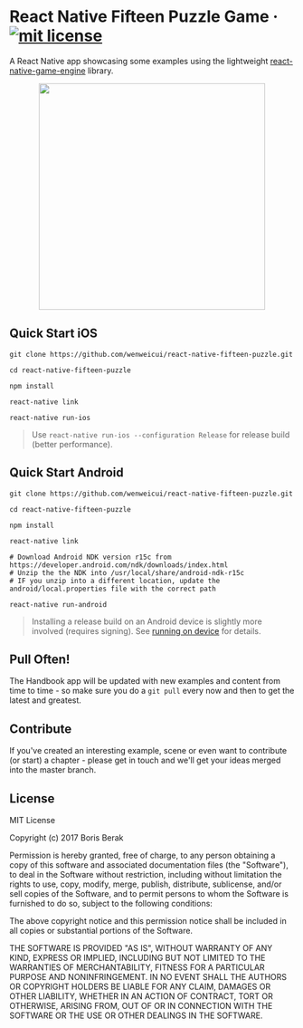 
# React Native Fifteen Puzzle Game &middot; [![mit license](https://img.shields.io/badge/license-MIT-50CB22.svg)](https://opensource.org/licenses/MIT)

A React Native app showcasing some examples using the lightweight [react-native-game-engine](https://github.com/bberak/react-native-game-engine) library.

<p align="center">
    <img src="https://cdn.dribbble.com/users/1168645/screenshots/4126503/game_mock.png" height="400" />
</p>


## Quick Start iOS

```
git clone https://github.com/wenweicui/react-native-fifteen-puzzle.git

cd react-native-fifteen-puzzle

npm install

react-native link

react-native run-ios
```

> Use ```react-native run-ios --configuration Release``` for release build (better performance).

## Quick Start Android

```
git clone https://github.com/wenweicui/react-native-fifteen-puzzle.git

cd react-native-fifteen-puzzle

npm install

react-native link

# Download Android NDK version r15c from https://developer.android.com/ndk/downloads/index.html
# Unzip the the NDK into /usr/local/share/android-ndk-r15c
# IF you unzip into a different location, update the android/local.properties file with the correct path

react-native run-android
```

> Installing a release build on an Android device is slightly more involved (requires signing). See [running on device](https://facebook.github.io/react-native/docs/running-on-device.html) for details.

## Pull Often!

The Handbook app will be updated with new examples and content from time to time - so make sure you do a ```git pull``` every now and then to get the latest and greatest.

## Contribute

If you've created an interesting example, scene or even want to contribute (or start) a chapter - please get in touch and we'll get your ideas merged into the master branch.

## License

MIT License

Copyright (c) 2017 Boris Berak

Permission is hereby granted, free of charge, to any person obtaining a copy
of this software and associated documentation files (the "Software"), to deal
in the Software without restriction, including without limitation the rights
to use, copy, modify, merge, publish, distribute, sublicense, and/or sell
copies of the Software, and to permit persons to whom the Software is
furnished to do so, subject to the following conditions:

The above copyright notice and this permission notice shall be included in all
copies or substantial portions of the Software.

THE SOFTWARE IS PROVIDED "AS IS", WITHOUT WARRANTY OF ANY KIND, EXPRESS OR
IMPLIED, INCLUDING BUT NOT LIMITED TO THE WARRANTIES OF MERCHANTABILITY,
FITNESS FOR A PARTICULAR PURPOSE AND NONINFRINGEMENT. IN NO EVENT SHALL THE
AUTHORS OR COPYRIGHT HOLDERS BE LIABLE FOR ANY CLAIM, DAMAGES OR OTHER
LIABILITY, WHETHER IN AN ACTION OF CONTRACT, TORT OR OTHERWISE, ARISING FROM,
OUT OF OR IN CONNECTION WITH THE SOFTWARE OR THE USE OR OTHER DEALINGS IN THE
SOFTWARE.
